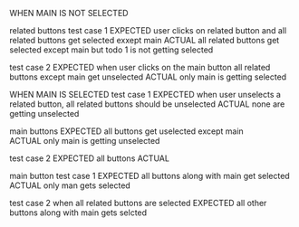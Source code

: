 

  
WHEN MAIN IS NOT SELECTED 

related buttons 
test case 1 
EXPECTED user clicks on related button and all related buttons get selected exxept main 
ACTUAL all related buttons get selected except main but todo 1 is not getting selected 


test case 2 
EXPECTED when user clicks on the main button all related buttons except main get unselected 
ACTUAL only main is getting selected 





WHEN MAIN IS SELECTED 
test case 1 
EXPECTED when user unselects a related button, all related buttons should be unselected 
ACTUAL none are getting unselected 


main buttons 
EXPECTED all buttons get uselected except main  
ACTUAL  only main is getting unselected 







test case 2 
EXPECTED all buttons 
 ACTUAL 

main button 
test case 1 
EXPECTED all buttons along with main get selected 
ACTUAL only man gets selected 

test case 2 when all related buttons are selected 
EXPECTED all other buttons along with main gets selcted 





































